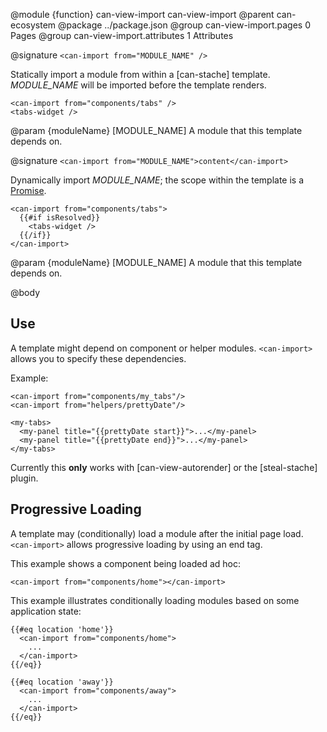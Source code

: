 @module {function} can-view-import can-view-import
@parent can-ecosystem
@package ../package.json
@group can-view-import.pages 0 Pages
@group can-view-import.attributes 1 Attributes

@signature `<can-import from="MODULE_NAME" />`

Statically import a module from within a [can-stache] template. *MODULE_NAME* will be imported before the template renders.

```
<can-import from="components/tabs" />
<tabs-widget />
```

@param {moduleName} [MODULE_NAME] A module that this template depends on.

@signature `<can-import from="MODULE_NAME">content</can-import>`

Dynamically import *MODULE_NAME*; the scope within the template is a [Promise](https://developer.mozilla.org/en-US/docs/Web/JavaScript/Reference/Global_Objects/Promise).

```
<can-import from="components/tabs">
  {{#if isResolved}}
    <tabs-widget />
  {{/if}}
</can-import>
```

@param {moduleName} [MODULE_NAME] A module that this template depends on.

@body

## Use

A template might depend on component or helper modules. `<can-import>` allows
you to specify these dependencies.

Example:

```
<can-import from="components/my_tabs"/>
<can-import from="helpers/prettyDate"/>

<my-tabs>
  <my-panel title="{{prettyDate start}}">...</my-panel>
  <my-panel title="{{prettyDate end}}">...</my-panel>
</my-tabs>
```

Currently this __only__ works with [can-view-autorender] or the [steal-stache] plugin.

## Progressive Loading

A template may (conditionally) load a module after the initial page load. `<can-import>` allows progressive loading by using an end tag.

This example shows a component being loaded ad hoc:

```
<can-import from="components/home"></can-import>
```

This example illustrates conditionally loading modules based on some application state:

```
{{#eq location 'home'}}
  <can-import from="components/home">
    ...
  </can-import>
{{/eq}}

{{#eq location 'away'}}
  <can-import from="components/away">
    ...
  </can-import>
{{/eq}}
```
